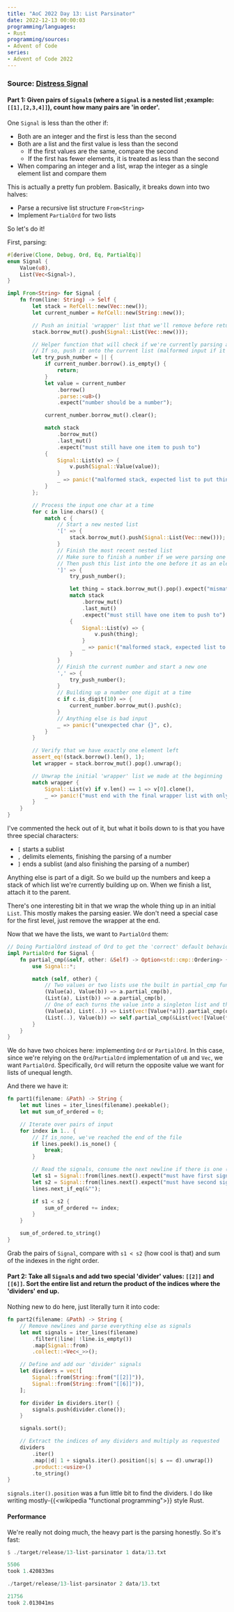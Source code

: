 ```yaml
---
title: "AoC 2022 Day 13: List Parsinator"
date: 2022-12-13 00:00:03
programming/languages:
- Rust
programming/sources:
- Advent of Code
series:
- Advent of Code 2022
---
```

### Source: [Distress Signal](https://adventofcode.com/2022/day/13)

#### **Part 1:** Given pairs of `Signal`s (where a `Signal` is a nested list ;example: `[[1],[2,3,4]]`), count how many pairs are 'in order'. 

One `Signal` is less than the other if: 

* Both are an integer and the first is less than the second
* Both are a list and the first value is less than the second
  * If the first values are the same, compare the second
  * If the first has fewer elements, it is treated as less than the second
* When comparing an integer and a list, wrap the integer as a single element list and compare them

<!--more-->

This is actually a pretty fun problem. Basically, it breaks down into two halves: 

* Parse a recursive list structure `From<String>`
* Implement `PartialOrd` for two lists

So let's do it!

First, parsing:

```rust
#[derive(Clone, Debug, Ord, Eq, PartialEq)]
enum Signal {
    Value(u8),
    List(Vec<Signal>),
}

impl From<String> for Signal {
    fn from(line: String) -> Self {
        let stack = RefCell::new(Vec::new());
        let current_number = RefCell::new(String::new());

        // Push an initial 'wrapper' list that we'll remove before returning
        stack.borrow_mut().push(Signal::List(Vec::new()));

        // Helper function that will check if we're currently parsing a number
        // If so, push it onto the current list (malformed input if it's not a list)
        let try_push_number = || {
            if current_number.borrow().is_empty() {
                return;
            }
            let value = current_number
                .borrow()
                .parse::<u8>()
                .expect("number should be a number");

            current_number.borrow_mut().clear();

            match stack
                .borrow_mut()
                .last_mut()
                .expect("must still have one item to push to")
            {
                Signal::List(v) => {
                    v.push(Signal::Value(value));
                }
                _ => panic!("malformed stack, expected list to put thing in"),
            }
        };

        // Process the input one char at a time
        for c in line.chars() {
            match c {
                // Start a new nested list
                '[' => {
                    stack.borrow_mut().push(Signal::List(Vec::new()));
                }
                // Finish the most recent nested list
                // Make sure to finish a number if we were parsing one
                // Then push this list into the one before it as an element
                ']' => {
                    try_push_number();

                    let thing = stack.borrow_mut().pop().expect("mismatched []");
                    match stack
                        .borrow_mut()
                        .last_mut()
                        .expect("must still have one item to push to")
                    {
                        Signal::List(v) => {
                            v.push(thing);
                        }
                        _ => panic!("malformed stack, expected list to put thing in"),
                    }
                }
                // Finish the current number and start a new one
                ',' => {
                    try_push_number();
                }
                // Building up a number one digit at a time
                c if c.is_digit(10) => {
                    current_number.borrow_mut().push(c);
                }
                // Anything else is bad input
                _ => panic!("unexpected char {}", c),
            }
        }

        // Verify that we have exactly one element left
        assert_eq!(stack.borrow().len(), 1);
        let wrapper = stack.borrow_mut().pop().unwrap();

        // Unwrap the initial 'wrapper' list we made at the beginning
        match wrapper {
            Signal::List(v) if v.len() == 1 => v[0].clone(),
            _ => panic!("must end with the final wrapper list with only one element"),
        }
    }
}
```

I've commented the heck out of it, but what it boils down to is that you have three special characters:

* `[` starts a sublist
* `,` delimits elements, finishing the parsing of a number 
* `]` ends a sublist (and also finishing the parsing of a number)

Anything else is part of a digit. So we build up the numbers and keep a stack of which list we're currently building up on. When we finish a list, attach it to the parent.

There's one interesting bit in that we wrap the whole thing up in an initial `List`. This mostly makes the parsing easier. We don't need a special case for the first level, just remove the wrapper at the end. 

Now that we have the lists, we want to `PartialOrd` them:

```rust
// Doing PartialOrd instead of Ord to get the 'correct' default behavior for Vecs in List
impl PartialOrd for Signal {
    fn partial_cmp(&self, other: &Self) -> Option<std::cmp::Ordering> {
        use Signal::*;

        match (self, other) {
            // Two values or two lists use the built in partial_cmp functions
            (Value(a), Value(b)) => a.partial_cmp(b),
            (List(a), List(b)) => a.partial_cmp(b),
            // One of each turns the value into a singleton list and then compares
            (Value(a), List(..)) => List(vec![Value(*a)]).partial_cmp(other),
            (List(..), Value(b)) => self.partial_cmp(&List(vec![Value(*b)])),
        }
    }
}
```

We do have two choices here: implementing `Ord` or `PartialOrd`. In this case, since we're relying on the `Ord`/`PartialOrd` implementation of `u8` and `Vec`, we want `PartialOrd`. Specifically, `Ord` will return the opposite value we want for lists of unequal length. 

And there we have it:

```rust
fn part1(filename: &Path) -> String {
    let mut lines = iter_lines(filename).peekable();
    let mut sum_of_ordered = 0;

    // Iterate over pairs of input
    for index in 1.. {
        // If is_none, we've reached the end of the file
        if lines.peek().is_none() {
            break;
        }

        // Read the signals, consume the next newline if there is one (otherwise EOF)
        let s1 = Signal::from(lines.next().expect("must have first signal"));
        let s2 = Signal::from(lines.next().expect("must have second signal"));
        lines.next_if_eq(&"");

        if s1 < s2 {
            sum_of_ordered += index;
        }
    }

    sum_of_ordered.to_string()
}
```

Grab the pairs of `Signal`, compare with `s1 < s2` (how cool is that) and sum of the indexes in the right order. 

#### **Part 2:** Take all `Signal`s and add two special 'divider' values: `[[2]]` and `[[6]]`. Sort the entire list and return the product of the indices where the 'dividers' end up.

Nothing new to do here, just literally turn it into code:

```rust
fn part2(filename: &Path) -> String {
    // Remove newlines and parse everything else as signals
    let mut signals = iter_lines(filename)
        .filter(|line| !line.is_empty())
        .map(Signal::from)
        .collect::<Vec<_>>();

    // Define and add our 'divider' signals
    let dividers = vec![
        Signal::from(String::from("[[2]]")),
        Signal::from(String::from("[[6]]")),
    ];

    for divider in dividers.iter() {
        signals.push(divider.clone());
    }

    signals.sort();

    // Extract the indices of any dividers and multiply as requested
    dividers
        .iter()
        .map(|d| 1 + signals.iter().position(|s| s == d).unwrap())
        .product::<usize>()
        .to_string()
}
```

`signals.iter().position` was a fun little bit to find the dividers. I do like writing mostly-{{<wikipedia "functional programming">}} style Rust. 

#### Performance

We're really not doing much, the heavy part is the parsing honestly. So it's fast:

```rust
$ ./target/release/13-list-parsinator 1 data/13.txt

5506
took 1.420833ms

./target/release/13-list-parsinator 2 data/13.txt

21756
took 2.013041ms
```